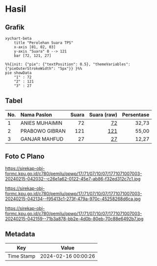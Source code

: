 # Hasil

## Grafik

```mermaid
xychart-beta
    title "Perolehan Suara TPS"
    x-axis [01, 02, 03]
    y-axis "Suara" 0 --> 121
    bar [72, 121, 27]
```

```mermaid
%%{init: {"pie": {"textPosition": 0.5}, "themeVariables": {"pieOuterStrokeWidth": "5px"}} }%%
pie showData
    "1" : 72
    "2" : 121
    "3" : 27
```

## Tabel

| No. | Nama Paslon    | Suara | Suara (raw) | Persentase |
|:--- |:-------------- | -----:| -----------:| ----------:|
| 1   | ANIES MUHAIMIN | 72    | [72][p-1]   | 32,73      |
| 2   | PRABOWO GIBRAN | 121   | [121][p-2]  | 55,00      |
| 3   | GANJAR MAHFUD  | 27    | [27][p-3]   | 12,27      |


[p-1]: https://github.com/gigit-pemilu/pemilu-2024-17-bengkulu/blob/main/pilpres/hitung-suara/sub/17-bengkulu/sub/71-kota-bengkulu/sub/07-ratu-samban/sub/1007-anggut-dalam/sub/003-tps/sub/paslon-1.txt
[p-2]: https://github.com/gigit-pemilu/pemilu-2024-17-bengkulu/blob/main/pilpres/hitung-suara/sub/17-bengkulu/sub/71-kota-bengkulu/sub/07-ratu-samban/sub/1007-anggut-dalam/sub/003-tps/sub/paslon-2.txt
[p-3]: https://github.com/gigit-pemilu/pemilu-2024-17-bengkulu/blob/main/pilpres/hitung-suara/sub/17-bengkulu/sub/71-kota-bengkulu/sub/07-ratu-samban/sub/1007-anggut-dalam/sub/003-tps/sub/paslon-3.txt

## Foto C Plano

https://sirekap-obj-formc.kpu.go.id/c780/pemilu/ppwp/17/71/07/10/07/1771071007003-20240215-042032--c26e1a62-0122-45e7-ab86-f32ed312c7c1.jpg

https://sirekap-obj-formc.kpu.go.id/c780/pemilu/ppwp/17/71/07/10/07/1771071007003-20240215-042134--f95413c1-273f-479a-970c-45258268d6ca.jpg

https://sirekap-obj-formc.kpu.go.id/c780/pemilu/ppwp/17/71/07/10/07/1771071007003-20240215-042159--71b3a878-bb2e-4d0b-80eb-70c88e6492b7.jpg


## Metadata

| Key        | Value               |
| ---------- | ------------------- |
| Time Stamp | 2024-02-16 00:00:26 |



